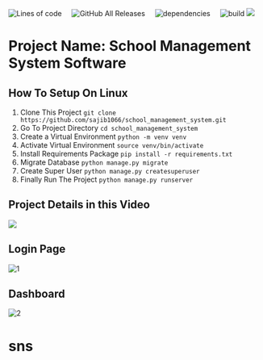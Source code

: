 ![Lines of code](https://img.shields.io/tokei/lines/github/sajib1066/school_management_system?style=plastic)
&nbsp;&nbsp;&nbsp;&nbsp;![GitHub All Releases](https://img.shields.io/github/downloads/sajib1066/school_management_system/total?style=plastic)
&nbsp;&nbsp;&nbsp;&nbsp;![dependencies](https://img.shields.io/badge/dynamic/json?url=https://jsonkeeper.com/b/KNO7&label=dependencies&query=dependencies&style=plastic&labelColor=grey&color=darkgreen)
&nbsp;&nbsp;&nbsp;&nbsp;![build](https://img.shields.io/badge/dynamic/json?url=https://jsonkeeper.com/b/KNO7&label=build&query=build&style=plastic&labelColor=grey&color=darkgreen)
[![](https://badges.pufler.dev/visits/sajib1066/school_management_system?label=visitors&color=blue)](https://badges.pufler.dev)
# Project Name: School Management System Software

## How To Setup On Linux
1. Clone This Project `git clone https://github.com/sajib1066/school_management_system.git`
2. Go To Project Directory `cd school_management_system`
3. Create a Virtual Environment `python -m venv venv`
4. Activate Virtual Environment `source venv/bin/activate`
5. Install Requirements Package `pip install -r requirements.txt`
6. Migrate Database `python manage.py migrate`
7. Create Super User `python manage.py createsuperuser`
8. Finally Run The Project `python manage.py runserver`

## Project Details in this Video
[![](http://img.youtube.com/vi/HvnPeeLEVq0/0.jpg)](http://www.youtube.com/watch?v=HvnPeeLEVq0 "")

## Login Page
![1](https://user-images.githubusercontent.com/39632170/63769728-54fe3780-c8f5-11e9-8e42-b582e43d666c.png)
## Dashboard
![2](https://user-images.githubusercontent.com/39632170/63769785-752df680-c8f5-11e9-943c-4b5097a0a619.png)
# sns
